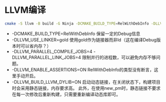 # LLVM编译

``` bash
cmake -S llvm -B build -G Ninja -DCMAKE_BUILD_TYPE=RelWithDebInfo -DLLVM_USE_LINKER=gold -DLLVM_PARALLEL_COMPILE_JOBS=4 -DLLVM_PARALLEL_LINK_JOBS=4 -DLLVM_ENABLE_ASSERTIONS=ON -DLLVM_BUILD_LLVM_DYLIB=ON
```

- -DCMAKE_BUILD_TYPE=RelWithDebInfo
    保留一定的Debug信息
- -DLLVM_USE_LINKER=gold
    使用gold作为链接器而非ld（这在编译Debug版本时可以省内存？）
- -DLLVM_PARALLEL_COMPILE_JOBS=4 -DLLVM_PARALLEL_LINK_JOBS=4
    限制并行的进程数，可以避免内存不够问题。
- -DLLVM_ENABLE_ASSERTIONS=ON
    RelWithDebInfo的类型没有断言，这里手动开启。
- -DLLVM_BUILD_LLVM_DYLIB=ON
    启动动态链接，在关闭状态下，构建项目时会采用静态链接，内存要求高。
  此外，在使用new_pm时，静态链接不要求在每一次修改后重新构建，只需要重新编译动态库即可。

